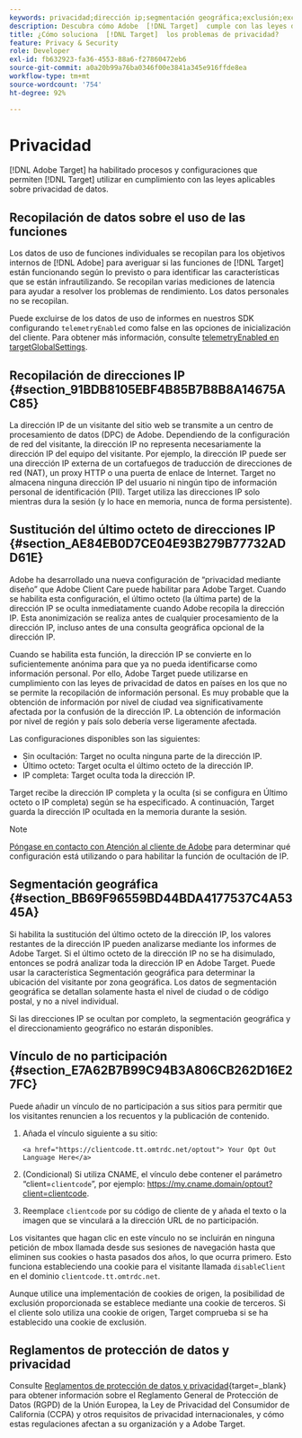 ```yaml
---
keywords: privacidad;dirección ip;segmentación geográfica;exclusión;exclusión;exclusión;privacidad de datos;regulaciones gubernamentales;regulaciones;rgpd;ccpa
description: Descubra cómo Adobe  [!DNL Target]  cumple con las leyes de privacidad de datos aplicables, incluida la recopilación y administración de direcciones IP, así como las instrucciones de exclusión.
title: ¿Cómo soluciona  [!DNL Target]  los problemas de privacidad?
feature: Privacy & Security
role: Developer
exl-id: fb632923-fa36-4553-88a6-f27860472eb6
source-git-commit: a0a20b99a76ba0346f00e3841a345e916ffde8ea
workflow-type: tm+mt
source-wordcount: '754'
ht-degree: 92%

---
```


# Privacidad

[!DNL Adobe Target] ha habilitado procesos y configuraciones que permiten [!DNL Target] utilizar en cumplimiento con las leyes aplicables sobre privacidad de datos.

## Recopilación de datos sobre el uso de las funciones

Los datos de uso de funciones individuales se recopilan para los objetivos internos de [!DNL Adobe] para averiguar si las funciones de [!DNL Target] están funcionando según lo previsto o para identificar las características que se están infrautilizando. Se recopilan varias mediciones de latencia para ayudar a resolver los problemas de rendimiento. Los datos personales no se recopilan.

Puede excluirse de los datos de uso de informes en nuestros SDK configurando `telemetryEnabled` como false en las opciones de inicialización del cliente. Para obtener más información, consulte [telemetryEnabled en targetGlobalSettings](https://developer.adobe.com/target/implement/client-side/atjs/atjs-functions/targetglobalsettings/).

## Recopilación de direcciones IP {#section_91BDB8105EBF4B85B7B8B8A14675AC85}

La dirección IP de un visitante del sitio web se transmite a un centro de procesamiento de datos (DPC) de Adobe. Dependiendo de la configuración de red del visitante, la dirección IP no representa necesariamente la dirección IP del equipo del visitante. Por ejemplo, la dirección IP puede ser una dirección IP externa de un cortafuegos de traducción de direcciones de red (NAT), un proxy HTTP o una puerta de enlace de Internet. Target no almacena ninguna dirección IP del usuario ni ningún tipo de información personal de identificación (PII). Target utiliza las direcciones IP solo mientras dura la sesión (y lo hace en memoria, nunca de forma persistente).

## Sustitución del último octeto de direcciones IP {#section_AE84EB0D7CE04E93B279B77732ADD61E}

Adobe ha desarrollado una nueva configuración de “privacidad mediante diseño” que Adobe Client Care puede habilitar para Adobe Target. Cuando se habilita esta configuración, el último octeto (la última parte) de la dirección IP se oculta inmediatamente cuando Adobe recopila la dirección IP. Esta anonimización se realiza antes de cualquier procesamiento de la dirección IP, incluso antes de una consulta geográfica opcional de la dirección IP.

Cuando se habilita esta función, la dirección IP se convierte en lo suficientemente anónima para que ya no pueda identificarse como información personal. Por ello, Adobe Target puede utilizarse en cumplimiento con las leyes de privacidad de datos en países en los que no se permite la recopilación de información personal. Es muy probable que la obtención de información por nivel de ciudad vea significativamente afectada por la confusión de la dirección IP. La obtención de información por nivel de región y país solo debería verse ligeramente afectada.

Las configuraciones disponibles son las siguientes:

* Sin ocultación: Target no oculta ninguna parte de la dirección IP.
* Último octeto: Target oculta el último octeto de la dirección IP.
* IP completa: Target oculta toda la dirección IP.

Target recibe la dirección IP completa y la oculta (si se configura en Último octeto o IP completa) según se ha especificado. A continuación, Target guarda la dirección IP ocultada en la memoria durante la sesión.

>[!NOTE]
>
>[Póngase en contacto con Atención al cliente de Adobe](/help/main/cmp-resources-and-contact-information.md#reference_ACA3391A00EF467B87930A450050077C) para determinar qué configuración está utilizando o para habilitar la función de ocultación de IP.

## Segmentación geográfica {#section_BB69F96559BD44BDA4177537C4A5345A}

Si habilita la sustitución del último octeto de la dirección IP, los valores restantes de la dirección IP pueden analizarse mediante los informes de Adobe Target. Si el último octeto de la dirección IP no se ha disimulado, entonces se podrá analizar toda la dirección IP en Adobe Target. Puede usar la característica Segmentación geográfica para determinar la ubicación del visitante por zona geográfica. Los datos de segmentación geográfica se detallan solamente hasta el nivel de ciudad o de código postal, y no a nivel individual.

Si las direcciones IP se ocultan por completo, la segmentación geográfica y el direccionamiento geográfico no estarán disponibles.

## Vínculo de no participación {#section_E7A62B7B99C94B3A806CB262D16E27FC}

Puede añadir un vínculo de no participación a sus sitios para permitir que los visitantes renuncien a los recuentos y la publicación de contenido.

1. Añada el vínculo siguiente a su sitio:

   `<a href="https://clientcode.tt.omtrdc.net/optout"> Your Opt Out Language Here</a>`

1. (Condicional) Si utiliza CNAME, el vínculo debe contener el parámetro “client=`clientcode`”, por ejemplo: https://my.cname.domain/optout?client=clientcode.

1. Reemplace `clientcode` por su código de cliente de y añada el texto o la imagen que se vinculará a la dirección URL de no participación.

Los visitantes que hagan clic en este vínculo no se incluirán en ninguna petición de mbox llamada desde sus sesiones de navegación hasta que eliminen sus cookies o hasta pasados dos años, lo que ocurra primero. Esto funciona estableciendo una cookie para el visitante llamada `disableClient` en el dominio `clientcode.tt.omtrdc.net`.

Aunque utilice una implementación de cookies de origen, la posibilidad de exclusión proporcionada se establece mediante una cookie de terceros. Si el cliente solo utiliza una cookie de origen, Target comprueba si se ha establecido una cookie de exclusión.

## Reglamentos de protección de datos y privacidad

Consulte [Reglamentos de protección de datos y privacidad](https://developer.adobe.com/target/before-implement/privacy/cmp-privacy-and-general-data-protection-regulation/){target=_blank} para obtener información sobre el Reglamento General de Protección de Datos (RGPD) de la Unión Europea, la Ley de Privacidad del Consumidor de California (CCPA) y otros requisitos de privacidad internacionales, y cómo estas regulaciones afectan a su organización y a Adobe Target.
